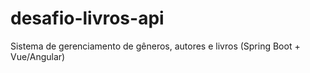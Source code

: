 # desafio-livros-api
Sistema de gerenciamento de gêneros, autores e livros (Spring Boot + Vue/Angular)
